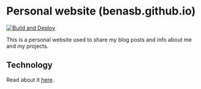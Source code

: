 # Personal website (benasb.github.io)

[![Build and Deploy](https://github.com/BenasB/benasb.github.io/actions/workflows/main.yml/badge.svg?branch=main)](https://github.com/BenasB/benasb.github.io/actions/workflows/main.yml)

This is a personal website used to share my blog posts and info about me and my projects.

## Technology

Read about it [here](https://benasb.github.io/software/creating-a-blog-from-scratch#tech-stack).
